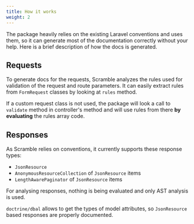 ```yaml
---
title: How it works
weight: 2
---
```


The package heavily relies on the existing Laravel conventions and uses them, so it can generate most of the documentation correctly without your help. Here is a brief description of how the docs is generated.

## Requests
To generate docs for the requests, Scramble analyzes the rules used for validation of the request and route parameters. It can easily extract rules from `FormRequest` classes by looking at `rules` method. 

If a custom request class is not used, the package will look a call to `validate` method in controller's method and will use rules from there **by evaluating** the rules array code.

## Responses
As Scramble relies on conventions, it currently supports these response types:
- `JsonResource`
- `AnonymousResourceCollection` of `JsonResource` items
- `LengthAwarePaginator` of `JsonResource` items

For analysing responses, nothing is being evaluated and only AST analysis is used.

`doctrine/dbal` allows to get the types of model attributes, so `JsonResource` based responses are properly documented.

